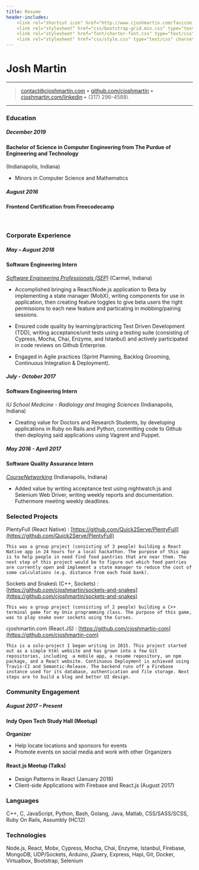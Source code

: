 ```yaml
---
title: Resume
header-includes:
    <link rel="shortcut icon" href="http://www.cjoshmartin.com/favicon.ico">
    <link rel="stylesheet" href="css/bootstrap-grid.min.css" type="text/css" charset="utf-8" />
    <link rel="stylesheet" href="font/charter-font.css" type="text/css" charset="utf-8" />
    <link rel="stylesheet" href="css/style.css" type="text/css" charset="utf-8" />
---
```


<div class="container">
<div class="row">
<div class="header col">

Josh Martin
=========================

----

>  <contact@cjoshmartin.com> • [github.com/cjoshmartin](https://www.github.com/cjoshmartin) • [cjoshmartin.com/linkedin](https://cjoshmartin.com/linkedin) • (317) 296-4588\

----

</div>
</div>

<div class="row"> 
<div class="main-content col">

### Education

##### December 2019
#### Bachelor of Science in Computer Engineering from The Purdue of Engineering and Technology
(Indianapolis, Indiana)

* Minors in Computer Science and Mathematics

##### August 2016 
#### Frontend Certification from Freecodecamp
<br />

### Corporate Experience


##### May – August 2018

#### Software Engineering Intern

*[Software Engineering Professionals (SEP)](https://www.sep.com/)*
    (Carmel, Indiana)
    
* Accomplished bringing a React/Node.js application to Beta by implementing a state manager (MobX), writing components for use in application, then creating feature toggles to give beta users the right permissions to each new feature and particating in mobbing/pairing sessions. 

* Ensured code quality by learning/practicing Test Driven Development (TDD), writing acceptance/unit tests using a testing suite (consisting of Cypress, Mocha, Chai, Enzyme, and Istanbul) and actively participated in code reviews on Github Enterprise.

* Engaged in Agile practices (Sprint Planning, Backlog Grooming, Continuous Integration & Deployment).


##### July - October 2017

#### Software Engineering Intern

*IU School Medicine - Radiology and Imaging Sciences*
(Indianapolis, Indiana)

* Creating value for Doctors and Research Students, by developing applications in Ruby on Rails and Python, committing code to Github then deploying said applications using Vagrent and Puppet.
    
##### May 2016 - April 2017

#### Software Quality Assurance Intern
*[CourseNetworking](http://www.thecn.com/)*
    (Indianapolis, Indiana)

* Added value by writing acceptance test using nightwatch.js and Selenium Web Driver, writing weekly reports and documentation. Futhermore meeting weekly deadlines.

### Selected Projects

PlentyFull (React Native)
:   [https://github.com/Quick2Serve/PlentyFull](https://github.com/Quick2Serve/PlentyFull)

    This was a group project (consisting of 3 people) building a React Native app in 24 hours for a local hackathon. The purpose of this app is to help people in need find food pantries that are near them. The next step of this project would be to figure out which food pantries are currently open and implement a state manager to reduce the cost of some calculations (e.g. distance from each food bank).  

Sockets and Snakes\ (C++, Sockets)
:   [https://github.com/cjoshmartin/sockets-and-snakes](https://github.com/cjoshmartin/sockets-and-snakes)

    This was a group project (consisting of 2 people) building a C++ terminal game for my Unix programming class. The purpose of this game, was to play snake over sockets using the Curses.
    
cjoshmartin.com (React.JS)
:   [https://github.com/cjoshmartin-com](https://github.com/cjoshmartin-com)

    This is a solo-project I began writing in 2015. This project started out as a simple html website and has grown into a few Git repositories, including  a mobile app, a resume repository, an npm package, and a React website. Continuous Deployment is achieved using Travis-CI and Semantic-Release. The backend runs off a Firebase instance used for its database, authentication and file storage. Next steps are to build a blog and better UI design.

### Community Engagement

##### August 2017 – Present
#### Indy Open Tech Study Hall (Meetup)
**Organizer**

* Help locate locations and sponsors for events
* Promote events on social media and work with other Organizers

#### React.js Meetup (Talks)

* Design Patterns in React (January 2018) 
* Client-side Applications with Firebase and React.js (August 2017)

### Languages

C++, C, JavaScript, Python, Bash, Golang, Java, Matlab, CSS/SASS/SCSS, Ruby On Rails, Assumbly (HC12)

### Technologies

Node.js, React, Mobx, Cypress, Mocha, Chai, Enzyme, Istanbul, Firebase, MongoDB, UDP/Sockets, Arduino, jQuery, Express, Hapi, Git, Docker, Virtualbox, Bootstrap, Selenium
</div>

<div class="sidebar">
</div>
</div>
</div>
